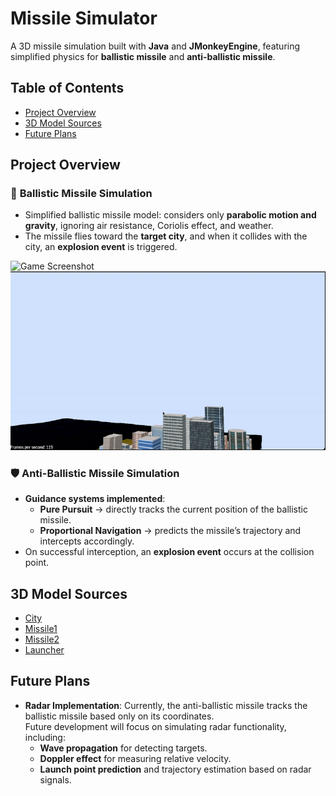 # Missile Simulator

A 3D missile simulation built with **Java** and **JMonkeyEngine**, featuring simplified physics for **ballistic missile** and **anti-ballistic missile**.

## Table of Contents
- [Project Overview](#project-overview)
- [3D Model Sources](#3d-model-sources)
- [Future Plans](#future-plans)


## Project Overview
### 🚀 **Ballistic Missile Simulation**
- Simplified ballistic missile model: considers only **parabolic motion and gravity**, ignoring air resistance, Coriolis effect, and weather.
- The missile flies toward the **target city**, and when it collides with the city, an **explosion event** is triggered.

<img src="./docs/img/ballisticMissile.gif" alt="Game Screenshot" width="600">
<img src="./docs/img/ballisticMissile2.gif" alt="Game Screenshot" width="600">

### 🛡️ **Anti-Ballistic Missile Simulation**
- **Guidance systems implemented**:
    - **Pure Pursuit** → directly tracks the current position of the ballistic missile.
    - **Proportional Navigation** → predicts the missile’s trajectory and intercepts accordingly.
- On successful interception, an **explosion event** occurs at the collision point.  

## 3D Model Sources
- [City](https://free3d.com/3d-model/huge-city-788526.html)
- [Missile1](https://free3d.com/3d-model/missile-agm-65-maverick-52898.html)
- [Missile2](https://free3d.com/3d-model/patriot-missile-379078.html)
- [Launcher](https://free3d.com/3d-model/pac-3-missile-launcher-1443.html)

## Future Plans
- **Radar Implementation**: Currently, the anti-ballistic missile tracks the ballistic missile based only on its coordinates.  
  Future development will focus on simulating radar functionality, including:
    - **Wave propagation** for detecting targets.
    - **Doppler effect** for measuring relative velocity.
    - **Launch point prediction** and trajectory estimation based on radar signals.  